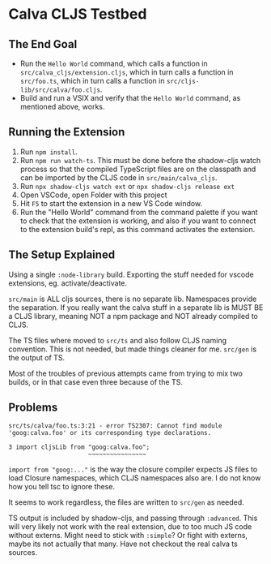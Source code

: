 # Calva CLJS Testbed <!-- omit in toc -->

## The End Goal

- Run the `Hello World` command, which calls a function in `src/calva_cljs/extension.cljs`, which in turn calls a function in `src/foo.ts`, which in turn calls a function in `src/cljs-lib/src/calva/foo.cljs`.
- Build and run a VSIX and verify that the `Hello World` command, as mentioned above, works.

## Running the Extension

1. Run `npm install`.
2. Run `npm run watch-ts`. This must be done before the shadow-cljs watch process so that the compiled TypeScript files are on the classpath and can be imported by the CLJS code in `src/main/calva_cljs`.
3. Run `npx shadow-cljs watch ext` or `npx shadow-cljs release ext`
4. Open VSCode, open Folder with this project
4. Hit `F5` to start the extension in a new VS Code window.
6. Run the "Hello World" command from the command palette if you want to check that the extension is working, and also if you want to connect to the extension build's repl, as this command activates the extension.

## The Setup Explained

Using a single `:node-library` build. Exporting the stuff needed for vscode extensions, eg. activate/deactivate.

`src/main` is ALL cljs sources, there is no separate lib. Namespaces provide the separation. If you really want the calva stuff in a separate lib is MUST BE a CLJS library, meaning NOT a npm package and NOT already compiled to CLJS.

The TS files where moved to `src/ts` and also follow CLJS naming convention. This is not needed, but made things cleaner for me. `src/gen` is the output of TS.

Most of the troubles of previous attempts came from trying to mix two builds, or in that case even three because of the TS.

## Problems

```
src/ts/calva/foo.ts:3:21 - error TS2307: Cannot find module 'goog:calva.foo' or its corresponding type declarations.

3 import cljsLib from "goog:calva.foo";
                      ~~~~~~~~~~~~~~~~
```

`import from "goog:..."` is the way the closure compiler expects JS files to load Closure namespaces, which CLJS namespaces also are. I do not know how you tell tsc to ignore these.

It seems to work regardless, the files are written to `src/gen` as needed.

TS output is included by shadow-cljs, and passing through `:advanced`. This will very likely not work with the real extension, due to too much JS code without externs. Might need to stick with `:simple`? Or fight with externs, maybe its not actually that many. Have not checkout the real calva ts sources.